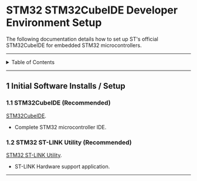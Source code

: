 # STM32 STM32CubeIDE Developer Environment Setup

The following documentation details how to set up ST's official STM32CubeIDE for
embedded STM32 microcontrollers.

---

<details markdown="1">
  <summary>Table of Contents</summary>

- [1 Initial Software Installs / Setup](#1-initial-software-installs--setup)
    - [1.1 STM32CubeIDE (Recommended)](#11-stm32cubeide-recommended)
    - [1.2 STM32 ST-LINK Utility (Recommended)](#12-stm32-st-link-utility-recommended)

</details>

---

## 1 Initial Software Installs / Setup

### 1.1 STM32CubeIDE (Recommended)

[STM32CubeIDE](https://www.st.com/en/development-tools/stm32cubeide.html).

- Complete STM32 microcontroller IDE.

### 1.2 STM32 ST-LINK Utility (Recommended)

[STM32 ST-LINK Utility](https://www.st.com/en/development-tools/stsw-link004.html).

- ST-LINK Hardware support application.

---
